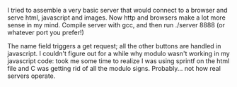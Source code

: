 I tried to assemble a very basic server that would connect to a browser and serve html, javascript and images. Now http and browsers make a lot more sense in my mind. Compile server with gcc, and then run ./server 8888 (or whatever port you prefer!)

The name field triggers a get request; all the other buttons are handled in javascript. I couldn't figure out for a while why modulo wasn't working in my javascript code: took me some time to realize I was using sprintf on the html file and C was getting rid of all the modulo signs. Probably... not how real servers operate.
